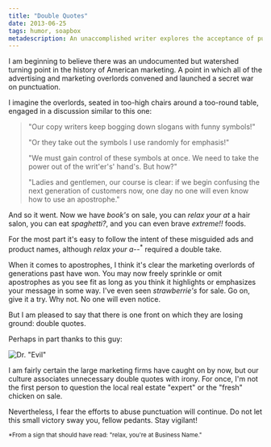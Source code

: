 ```yaml
---
title: "Double Quotes"
date: 2013-06-25
tags: humor, soapbox
metadescription: An unaccomplished writer explores the acceptance of punctuation for expressing irony.
---
```


I am beginning to believe there was an undocumented but watershed turning point
in the history of American marketing. A point in which all of the advertising
and marketing overlords convened and launched a secret war on punctuation.

I imagine the overlords, seated in too-high chairs around a too-round table,
engaged in a discussion similar to this one:

> "Our copy writers keep bogging down slogans with funny symbols!"
>
> "Or they take out the symbols I use randomly for emphasis!"
>
> "We must gain control of these symbols at once. We need to take the power out
> of the writ'er's' hand's. But how?"
>
> "Ladies and gentlemen, our course is clear: if we begin confusing the next
> generation of customers now, one day no one will even know how to use an
> apostrophe."

And so it went. Now we have *book's* on sale, you can *relax your at* a hair
salon, you can eat *spaghetti?*, and you can even brave *extreme!!* foods.

For the most part it's easy to follow the intent of these misguided ads and
product names, although *relax your a--*<sup>*</sup> required a double take.

When it comes to apostrophes, I think it's clear the marketing overlords of
generations past have won. You may now freely sprinkle or omit apostrophes as
you see fit as long as you think it highlights or emphasizes your message in
some way. I've even seen *strawberrie's* for sale. Go on, give it a try. Why
not. No one will even notice.

But I am pleased to say that there is one front on which they are losing ground:
double quotes.

Perhaps in part thanks to this guy:

![](/images/dr_evil.jpg "Dr. \"Evil\"")
<br/>

I am fairly certain the large marketing firms have caught on by now, but
our culture associates unnecessary double quotes with irony. For once, I'm not
the first person to question the local real estate "expert" or the "fresh"
chicken on sale.

Nevertheless, I fear the efforts to abuse punctuation will continue. Do not let
this small victory sway you, fellow pedants. Stay vigilant!


<sub>*From a sign that should have read: "relax, you're at Business Name."</sub>